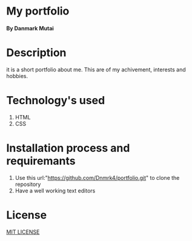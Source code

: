 # My portfolio

####  By Danmark Mutai

# Description
it is a short portfolio about me.
This are of my achivement, interests and hobbies.
# Technology's used
1. HTML
2. CSS

# Installation process and requiremants
1. Use this url:"https://github.com/Dnmrk4/portfolio.git" to clone the repository
2. Have a well working text editors

# License
[MIT LICENSE](https://github.com/Dnmrk4/portfolio/blob/master/LICENCE)